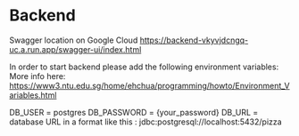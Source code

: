 # Backend
Swagger location on Google Cloud
https://backend-vkyvjdcngq-uc.a.run.app/swagger-ui/index.html

In order to start backend please add the following environment variables:
More info here: https://www3.ntu.edu.sg/home/ehchua/programming/howto/Environment_Variables.html

DB_USER = postgres
DB_PASSWORD = {your_password}
DB_URL = database URL in a format like this : jdbc:postgresql://localhost:5432/pizza

